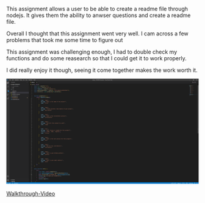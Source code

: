 This assignment allows a user to be able to create a readme file through nodejs. It gives them the ability to 
anwser questions and create a readme file.

Overall I thought that this assignment went very well. I cam across a few problems that took me some time to figure out

This assignment was challenging enough, I had to double check my functions and do some reasearch so that I could get it to work properly.

I did really enjoy it though, seeing it come together makes the work worth it.

![my-pictures](images/upload.png)

[Walkthrough-Video](https://drive.google.com/file/d/1Ql40cHAypNa9P2gYZn1Tzy78eyRHiKig/view)